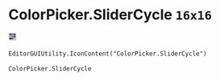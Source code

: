 # ColorPicker.SliderCycle `16x16`
<img src="/img/ColorPicker.SliderCycle.png" width=16 height=16>

``` CSharp
EditorGUIUtility.IconContent("ColorPicker.SliderCycle")
```
```
ColorPicker.SliderCycle
```
